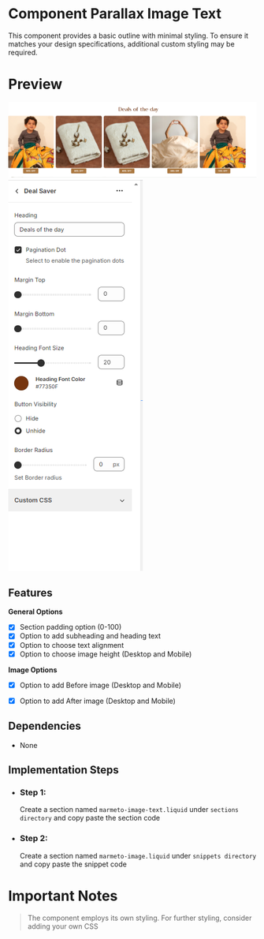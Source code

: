 # Component Parallax Image Text

This component provides a basic outline with minimal styling. To ensure it matches your design specifications, additional custom styling may be required.

# Preview

![alt text](image.png)
![alt text](image-1.png)


## Features

**General Options**

- [x]  Section padding option (0-100)
- [x]  Option to add subheading and heading text
- [x]  Option to choose text alignment
- [x]  Option to choose image height (Desktop and Mobile)

**Image Options**

- [x]  Option to add Before image (Desktop and Mobile)
- [x]  Option to add After image (Desktop and Mobile)


## Dependencies

 - None


## Implementation Steps

 - ### Step 1: 
   Create a section named `marmeto-image-text.liquid` under `sections directory` and copy paste the section code
   
 - ### Step 2: 
   Create a section named `marmeto-image.liquid` under `snippets directory` and copy paste the snippet code
     

# Important Notes

>  The component employs its own styling. For further styling, consider adding your own CSS